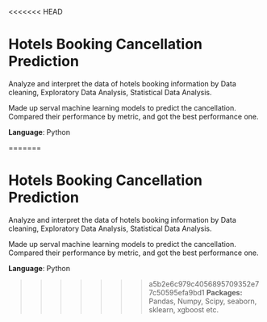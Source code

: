<<<<<<< HEAD
# Hotels Booking Cancellation Prediction #

Analyze and interpret the data of hotels booking information by Data cleaning, Exploratory Data Analysis, Statistical Data Analysis.

 Made up serval machine learning models to predict the cancellation. Compared their performance by metric, and got the best performance one.



**Language**: Python

=======
# Hotels Booking Cancellation Prediction #

Analyze and interpret the data of hotels booking information by Data cleaning, Exploratory Data Analysis, Statistical Data Analysis.

 Made up serval machine learning models to predict the cancellation. Compared their performance by metric, and got the best performance one.



**Language**: Python

>>>>>>> a5b2e6c979c4056895709352e77c50595efa9bd1
**Packages:** Pandas, Numpy, Scipy, seaborn, sklearn, xgboost etc.